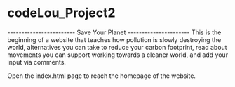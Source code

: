 # codeLou_Project2

------------------------ Save Your Planet ----------------------
This is the beginning of a website that teaches how pollution is slowly destroying the world, alternatives you can
take to reduce your carbon footprint, read about movements you can support working towards a cleaner world, and add your input 
via comments.

Open the index.html page to reach the homepage of the website.

